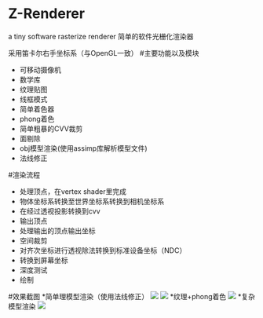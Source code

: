 # Z-Renderer
a tiny software rasterize renderer 
简单的软件光栅化渲染器

采用笛卡尔右手坐标系（与OpenGL一致）
#主要功能以及模块
* 可移动摄像机
* 数学库
* 纹理贴图
* 线框模式
* 简单着色器
* phong着色
* 简单粗暴的CVV裁剪
* 面剔除
* obj模型渲染(使用assimp库解析模型文件)
* 法线修正

#渲染流程
* 处理顶点，在vertex shader里完成
* 物体坐标系转换至世界坐标系转换到相机坐标系
* 在经过透视投影转换到cvv
* 输出顶点
* 处理输出的顶点输出坐标
* 空间裁剪
* 对齐次坐标进行透视除法转换到标准设备坐标（NDC）
* 转换到屏幕坐标
* 深度测试
* 绘制

#效果截图
*简单理模型渲染（使用法线修正）
![](https://github.com/FaithZL/Z-Renderer/tree/master/Z-Renderer/res/pic/cow.jpg"简单模型")
![](https://github.com/FaithZL/Z-Renderer/tree/master/Z-Renderer/res/pic/teapot.jpg"简单模型")
*纹理+phong着色
![](https://github.com/FaithZL/Z-Renderer/tree/master/Z-Renderer/res/pic/phong.jpg"纹理+phong着色")
*复杂模型渲染
![](https://github.com/FaithZL/Z-Renderer/tree/master/Z-Renderer/res/pic/model.jpg"复杂模型渲染")